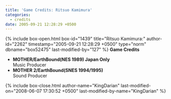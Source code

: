 ```yaml
---
title: 'Game Credits: Ritsuo Kamimura'
categories:
  - credits
date: 2005-09-21 12:28:29 +0500
---
```

{% include box-open.html box-id="1439" title="Ritsuo Kamimura:" author-id="2262" timestamp="2005-09-21 12:28:29 +0500" type="norm" dbname="box52475" last-modified-by="127" %}
<b>Game Credits</b>
 <UL>
    <LI><b>MOTHER/EarthBound(NES 1989) Japan Only</b><BR />
    Music Producer</LI>
    <LI><b>MOTHER 2/EarthBound(SNES 1994/1995)</b><BR />
    Sound Producer</LI>
 </UL>
{% include box-close.html author-name="KingDarian" last-modified-on="2008-06-07 17:30:52 +0500" last-modified-by-name="KingDarian" %}
